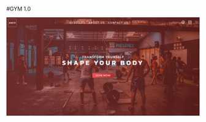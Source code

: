#GYM 1.0

![IMAGE NOT FOUND](https://github.com/the-souroov/gym-1.0/blob/main/image/site-preview.png?raw=true)
